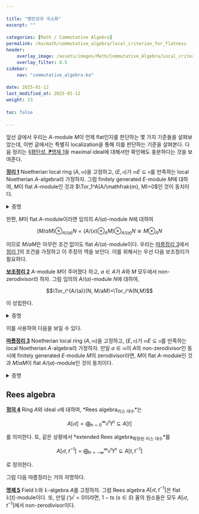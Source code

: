 ```yaml
---

title: "평탄성과 국소화"
excerpt: ""

categories: [Math / Commutative Algebra]
permalink: /ko/math/commutative_algebra/local_criterion_for_flatness
header:
    overlay_image: /assets/images/Math/Commutative_Algebra/Local_criterion_for_flatness.png
    overlay_filter: 0.5
sidebar: 
    nav: "commutative_algebra-ko"

date: 2025-01-12
last_modified_at: 2025-01-12
weight: 13

toc: false

---
```


앞선 글에서 우리는 $A$-module $M$이 언제 flat인지를 판단하는 몇 가지 기준들을 살펴보았는데, 이번 글에서는 특별히 localization을 통해 이를 판단하는 기준을 살펴본다. 다음 정리는 [§평탄성, ⁋명제 1](/ko/math/commutative_algebra/flatness#prop1)을 maximal ideal에 대해서만 확인해도 충분하다는 것을 보여준다.

<div class="proposition" markdown="1">

<ins id="thm1">**정리 1**</ins> Noetherian local ring $(A, \mathfrak{m})$을 고정하고, $(E, \mathfrak{n})$가 $\mathfrak{m}E\subseteq \mathfrak{n}$를 만족하는 local Noetherian $A$-algebra라 가정하자. 그럼 finitely generated $E$-module $M$에 대하여, $M$이 flat $A$-module인 것과 $\Tor_1^A(A/\mathfrak{m}, M)=0$인 것이 동치이다. 

</div>
<details class="proof" markdown="1">
<summary>증명</summary>

만일 $M$이 flat $A$-module이라면 $\Tor_1^A(A/\mathfrak{m}, M)=0$인 것은 정확히 [§평탄성, ⁋명제 1](/ko/math/commutative_algebra/flatness#prop1)의 내용이므로, 반대 방향만 보이면 충분하다. 

반대방향을 보이기 위해서도 마찬가지로 [§평탄성, ⁋명제 1](/ko/math/commutative_algebra/flatness#prop1)를 사용하여, 주어진 조건을 가정한 후 임의의 $A$의 ideal $\mathfrak{a}$에 대하여 multiplication map $m:\mathfrak{a}\otimes_AM \rightarrow M$이 injective인 것을 보이면 충분하다. 이를 위해 $x\in \mathfrak{a}\otimes_AM$이 multiplication map의 kernel $\ker m$에 속한다 가정하고, $x=0$임을 보이자. 우선 $M$ 위에 정의된 $E$-module structure로부터 $\mathfrak{a}\otimes_AM$ 위에도 자연스럽게 $E$-module 구조가 있으며, 가정 $\mathfrak{m}E\subseteq \mathfrak{n}$으로부터, 임의의 $n$에 대해 다음의 식

$$\mathfrak{m}^n(\mathfrak{a}\otimes_AM )\subseteq \mathfrak{n}^n(\mathfrak{a}\otimes_AM)$$	 

이 성립하는 것을 안다. 한편, 이들은 finitely generated $E$-module이므로 [§부풀림 대수, ⁋따름정리 8](/ko/math/commutative_algebra/blowup_algebra#cor8)로부터 

$$\bigcap \mathfrak{m}^n(\mathfrak{a}\otimes_AM)=\bigcap \mathfrak{n}^n(\mathfrak{a}\otimes_AM)=0$$

이다. 따라서, $x=0$인 것을 보이는 것은 모든 $n$에 대하여 $x\in \mathfrak{m}^n(\mathfrak{a}\otimes_AM)$이 성립하는 것을 보이면 충분하다. 한편, $\mathfrak{m}^n(\mathfrak{a}\otimes_AM)$은 $(\mathfrak{m}^n \mathfrak{a})\otimes_AM$과 identify할 수 있고, [§부풀림 대수, ⁋보조정리 7](/ko/math/commutative_algebra/blowup_algebra#lem7)를 다음의 $\mathfrak{m}$-stable filtration

$$\mathfrak{m}\supseteq \mathfrak{m}^2\supseteq\cdots$$

과 $M'=\mathfrak{a}$에 적용하면, 다음의 filtration

$$\mathfrak{m}\cap \mathfrak{a}\supseteq \mathfrak{m}^2 \cap\mathfrak{a}\supseteq\cdots$$

또한 $\mathfrak{m}$-stable이므로, 적당한 $N$이 존재하여 $m>N$일 때마다 모든 $i$에 대해

$$\mathfrak{m}^{m+i}\cap \mathfrak{a}=\mathfrak{m}^i(\mathfrak{m}^m\cap \mathfrak{a})$$

가 성립하도록 할 수 있다. 따라서 임의의 $n$이 주어질 때마다, $t>N+n$이도록 잡으면

$$\mathfrak{m}^t\cap \mathfrak{a}=\mathfrak{m}^n(\mathfrak{m}^{t-n}\cap \mathfrak{a})\subseteq \mathfrak{m}^n \mathfrak{a}$$

이 되고, 우리는 $x\in (\mathfrak{m}^na)\otimes_AM$가 임의의 $n$에 성립하는 것을 보이는 대신, 임의의 $t$에 대해 $x\in (\mathfrak{m}^t\cap \mathfrak{a})\otimes_AM$가 성립하는 것을 보여도 된다. 

이제 다음의 short exact sequence

$$0 \rightarrow \mathfrak{m}^t\cap \mathfrak{a} \rightarrow \mathfrak{a} \rightarrow \frac{\mathfrak{a}}{\mathfrak{m}^t\cap \mathfrak{a}} \rightarrow 0$$

에 $-\otimes_AM$을 취하면 다음의 exact sequence

$$(\mathfrak{m}^t\cap \mathfrak{a})\otimes_AM \rightarrow \mathfrak{a}\otimes_AM \rightarrow \frac{\mathfrak{a}}{\mathfrak{m}^t\cap \mathfrak{a}}\otimes_AM \rightarrow 0$$

를 얻으며, 이 상황에서 $x$는 $(\mathfrak{a}/\mathfrak{m}^t\cap \mathfrak{a})\otimes_AM$으로 옮겨졌을 때 $0$이 된다는 것을 보이면 충분하다. 한편, 다음의 commutative diagram

![inclusions](/assets/images/Math/Commutative_Algebra/Local_criterion_for_flatness-1.png){:style="width:10em" class="invert" .align-center}

에 $-\otimes_AM$을 취해 얻어지는 다음의 commutative diagram

![trick](/assets/images/Math/Commutative_Algebra/Local_criterion_for_flatness-2.png){:style="width:16em" class="invert" .align-center}

을 생각하면, 왼쪽 $\mathfrak{a}\otimes_AM \rightarrow M$은 multiplication map $m$이고, 따라서 $x\in\ker m$는 $\llcorner$ 방향으로의 합성을 통해 $0$으로 옮겨진다. 따라서 오른쪽 $(\mathfrak{a}/(\mathfrak{m}^t\cap I))\otimes_AM \rightarrow (A/\mathfrak{m}^t)\otimes_AM$이 injective인 것만 보이면 충분하다. 다음의 isomorphism

$$\frac{\mathfrak{a}}{\mathfrak{m}^t\cap \mathfrak{a}}\cong \frac{\mathfrak{a}+\mathfrak{m}^t}{\mathfrak{m}^t}$$

을 통하면, 이 함수를 주는 $\mathfrak{a}/(\mathfrak{m}^t\cap \mathfrak{a}) \rightarrow A/\mathfrak{m}^t$는 정확히 다음의 short exact sequence

$$0 \rightarrow \frac{\mathfrak{a}+\mathfrak{m}^t}{\mathfrak{m}^t} \rightarrow \frac{A}{\mathfrak{m}^t}\rightarrow \frac{A}{\mathfrak{a}+\mathfrak{m}^t} \rightarrow 0$$

의 왼쪽 함수와 같다. 따라서, $\Tor$ long exact sequence

$$\cdots \Tor_1^A(A/(\mathfrak{a}+\mathfrak{m}^t), M) \rightarrow \frac{\mathfrak{a}+\mathfrak{m}^t}{\mathfrak{m}^t}\otimes_AM \rightarrow \frac{A}{\mathfrak{m}^t}\otimes_AM \rightarrow$$

로부터, 우리가 보여야 할 것은 $\Tor_1^A(A/(\mathfrak{a}+\mathfrak{m}^t), M)=0$이다. 

그런데 $A/(\mathfrak{a}+\mathfrak{m}^t)$는 $\mathfrak{m}^t$로 annihilate되고, $\mathfrak{m}^t$는 finitely generated이므로, 이를 통해 $A/(\mathfrak{a}+\mathfrak{m}^t)$이 finite length를 갖는다는 것을 안다. 따라서, 더 일반적으로 유한한 길이를 갖는 임의의 $A$-module $N$이 주어질 때마다 $\Tor_1^A(N, M)=0$이 성립한다는 것을 보이면 원하는 바를 얻는다.

귀납법으로 진행한다. 만일 $N$이 length $1$이라면 [§조르단-횔더 정리, ⁋정의 1](/ko/math/commutative_algebra/Jordan-Holder_theorem#def1) 이후의 논중으로부터 $N=A/\mathfrak{m}$이어야 하고, 따라서 $\Tor_1^A(N, M)=0$인 것은 정확히 정리의 가정과 일치한다.  유한한 length의 $A$-module $N$과, $N$의 임의의 proper submodule $N'$을 택하자. 그럼 다음의 exact sequence

$$0 \rightarrow N' \rightarrow N \rightarrow N/N' \rightarrow 0$$

에 $\Tor$ long exact sequence를 적용하여

$$\cdots \rightarrow\Tor_1^A(N', M) \rightarrow \Tor_1^A(N, M) \rightarrow \Tor_1^A(N/N', M) \rightarrow \cdots$$

를 얻는다. 이제 귀납적 가정에 의하여 $\Tor_1^A(N, M)=\Tor_1^A(N/N',M)=0$이므로 원하는 결과를 얻는다.

</details>

한편, $M$이 flat $A$-module이라면 임의의 $A/(a)$-module $N$에 대하여 

$$(M/aM)\otimes_{A/(a)}N=(A/(x)\otimes_A M)\otimes_{A/(a)} N\cong M\otimes_AN$$

이므로 $M/aM$은 아무런 조건 없이도 flat $A/(a)$-module이다. 우리는 [따름정리 3](#cor3)에서 [정리 1](#thm1)의 조건을 가정하고 이 주장의 역을 보인다. 이를 위해서는 우선 다음 보조정리가 필요하다.

<div class="proposition" markdown="1">

<ins id="lem2">**보조정리 2**</ins> $A$-module $M$이 주어졌다 하고, $a\in A$가 $A$와 $M$ 모두에서 non-zerodivisor라 하자. 그럼 임의의 $A/(a)$-module $N$에 대하여, 

$$\Tor_i^{A/(a)}(N, M/aM)=\Tor_i^A(N,M)$$

이 성립한다.

</div>
<details class="proof" markdown="1">
<summary>증명</summary>

$A$-module $M$의 free resolution 

$$\cdots \rightarrow F_2 \rightarrow F_1 \rightarrow F_0\tag{1}$$

을 생각하면, 정의에 의해 다음 chain complex

$$\cdots \rightarrow N\otimes_A F_2 \rightarrow N\otimes_AF_1 \rightarrow N\otimes_A F_0$$

의 $i$번째 homology가 $\Tor_i^A(M,N)$이다. 한편, (1)에 $A/(a)\otimes_A-$를 취해 얻어지는 다음의 complex

$$\cdots \rightarrow F_2/aF_2 \rightarrow F_1/aF_1 \rightarrow F_0/aF_0 \rightarrow M/aM \rightarrow 0\tag{2}$$

를 생각하자. 그럼 이 complex의 호몰로지는

$$\Tor_i^A(A/(a), M)=\begin{cases} M/aM&\text{if $i=0$}\\ 0&\text{otherwise}\end{cases}$$

로 주어지므로, 이는 $M/aM$의 free resolution이 된다. 따라서 $\Tor_i^{A/(a)}(N, M/aM)$을 예산하기 위해서 (2)를 사용하면 다음의 isomorphism

$$N\otimes_{A/(a)} F_i/aF_i=N\otimes_{A/(a)} ((A/(a))\otimes_A F_i)\cong N\otimes_A F_i$$

을 통해 원하는 결과를 얻는다.

</details>

이를 사용하여 다음을 보일 수 있다.

<div class="proposition" markdown="1">

<ins id="cor3">**따름정리 3**</ins> Noetherian local ring $(A, \mathfrak{m})$을 고정하고, $(E, \mathfrak{n})$가 $\mathfrak{m}E\subseteq \mathfrak{n}$를 만족하는 local Noetherian $A$-algebra라 가정하자. 만일 $a\in \mathfrak{m}$이 $A$의 non-zerodivisor인 동시에 finitely generated $E$-module $M$의 zerodivisor라면, $M$이 flat $A$-module인 것과 $M/aM$이 flat $A/(a)$-module인 것이 동치이다. 

</div>
<details class="proof" markdown="1">
<summary>증명</summary>

$M/aM$이 flat $A/(a)$-module이라 하자. $A$의 residue field를 $A/\mathfrak{m}$에 대하여, 가정으로부터

$$\Tor_1^{A/(a)}(A/\mathfrak{m}, M/aM)=0$$

이 성립하고, 이제 [보조정리 2](#lem2)를 적용하면 $\Tor_1^A(A/\mathfrak{m}, M)=0$이 성립하는 것을 안다. 따라서 [정리 1](#thm1)에 의하여 $M$은 flat $A$-module이다.

</details>

## Rees algebra

<div class="definition" markdown="1">

<ins id="def4">**정의 4**</ins> Ring $A$와 ideal $\mathfrak{a}$에 대하여, *Rees algebra<sub>리스 대수</sub>*는 

$$A[\mathfrak{a}t]=\bigoplus_{n=0}^\infty \mathfrak{a}^n t^n\subseteq A[t]$$

를 의미한다. 또, 같은 상황에서 *extended Rees algebra<sub>확장된 리스 대수</sub>*를 

$$A[\mathfrak{a}t, t^{-1}]=\bigoplus_{n=-\infty}^\infty \mathfrak{a}^nt^n\subseteq A[t, t^{-1}]$$

로 정의한다. 

</div>

그럼 다음 따름정리는 거의 자명하다.

<div class="proposition" markdown="1">

<ins id="prop5">**명제 5**</ins> Field $\mathbb{k}$와 $\mathbb{k}$-algebra $A$를 고정하자. 그럼 Rees algebra $A[\mathfrak{a}t, t^{-1}]$은 flat $\mathbb{k}[t]$-module이다. 또, 만일 $\bigcap \mathfrak{a}^i=0$이라면, $1-t s$ ($s\in S$) 꼴의 원소들은 모두 $A[\mathfrak{a}t, t^{-1}]$에서 non-zerodivisor이다. 

</div>